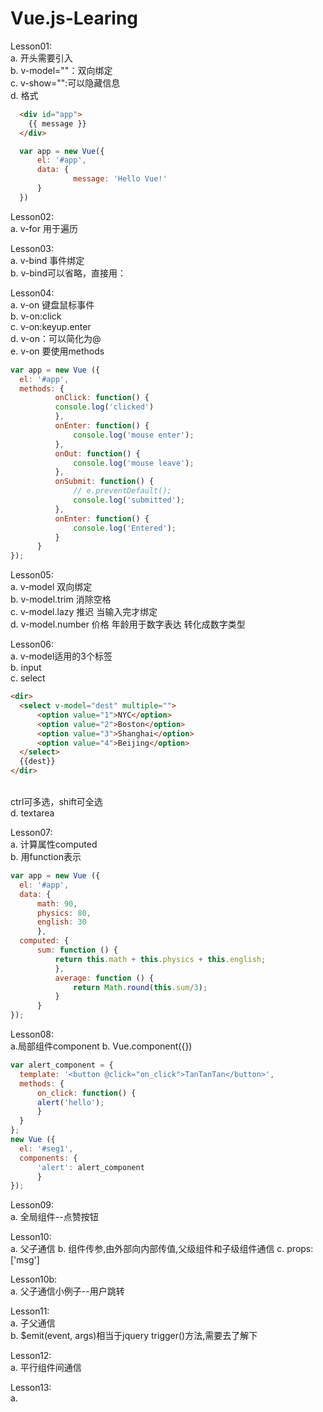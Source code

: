 # Vue.js-Learing
Lesson01:<br>
  a. 开头需要引入<script src="https://cdn.jsdelivr.net/npm/vue"></script><br>
  b. v-model=""：双向绑定<br>
  c. v-show="":可以隐藏信息<br>
  d. 格式
  ```html
    <div id="app">
      {{ message }}
    </div>
  ```
  ```javascript
    var app = new Vue({
    	el: '#app',
    	data: {
    	        message: 'Hello Vue!'
    	}
    })
  ```
Lesson02:<br>
  a. v-for 用于遍历
  
Lesson03:<br>
  a. v-bind 事件绑定<br>
  b. v-bind可以省略，直接用：
  
Lesson04:<br>
  a. v-on 键盘鼠标事件<br>
  b. v-on:click<br>
  c. v-on:keyup.enter<br>
  d. v-on：可以简化为@<br>
  e. v-on 要使用methods
  ```javascript
  var app = new Vue ({
  	el: '#app',
	methods: {
 	        onClick: function() {
 			console.log('clicked')
 			},
 			onEnter: function() {
 				console.log('mouse enter');
 			},
 			onOut: function() {
 				console.log('mouse leave');
 			},
 			onSubmit: function() {
 				// e.preventDefault();
 				console.log('submitted');
 			},
 			onEnter: function() {
 				console.log('Entered');
 			}
		}        
  });
  ```
  
Lesson05:<br>
  a. v-model 双向绑定<br>
  b. v-model.trim 消除空格<br>
  c. v-model.lazy 推迟 当输入完才绑定<br>
  d. v-model.number 价格 年龄用于数字表达 转化成数字类型<br>

Lesson06:<br>
  a. v-model适用的3个标签<br>
  b. input<br>
  c. select<br>
  ```html
  <dir>
	<select v-model="dest" multiple="">
		<option value="1">NYC</option>
		<option value="2">Boston</option>
		<option value="3">Shanghai</option>
		<option value="4">Beijing</option>
	</select>
	{{dest}}
  </dir>
  ```
  <br>
  ctrl可多选，shift可全选<br>
  d. textarea


Lesson07:<br>
  a. 计算属性computed<br>
  b. 用function表示
  ```javascript
  var app = new Vue ({
	el: '#app',
	data: {
		math: 90,
		physics: 80,
		english: 30
		},
	computed: {
		sum: function () {
			return this.math + this.physics + this.english;
			},
			average: function () {
				return Math.round(this.sum/3);
			}
		}
  });
  ```
  
Lesson08:<br>
  a.局部组件component
  b. Vue.component({})
  ```javascript
  var alert_component = {
	template: '<button @click="on_click">TanTanTan</button>',
	methods: {
		on_click: function() {
		alert('hello');
		}
	}
  };
  new Vue ({
	el: '#seg1',
	components: {
		'alert': alert_component
		}
  });
  ```


Lesson09:<br>
  a. 全局组件--点赞按钮

Lesson10:<br>
  a. 父子通信
  b. 组件传参,由外部向内部传值,父级组件和子级组件通信
  c. props: ['msg']

Lesson10b:<br>
  a. 父子通信小例子--用户跳转
  
  
Lesson11:<br>
  a. 子父通信<br>
  b. $emit(event, args)相当于jquery trigger()方法,需要去了解下

Lesson12:<br>
  a. 平行组件间通信
  
  
Lesson13:<br>
  a. 
